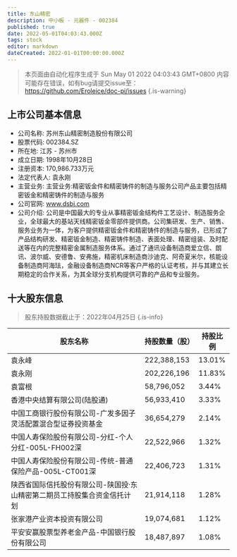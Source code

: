 ```yaml
---
title: 东山精密
description: 中小板 - 元器件 - 002384
published: true
date: 2022-05-01T04:03:43.000Z
tags: stock
editor: markdown
dateCreated: 2022-01-01T00:00:00.000Z
---
```


> 本页面由自动化程序生成于 Sun May 01 2022 04:03:43 GMT+0800
> 内容可能存在错误，如有bug请提交issue至：https://github.com/Eroleice/doc-pi/issues
{.is-warning}

## 上市公司基本信息
- 公司名称: 苏州东山精密制造股份有限公司
- 股票代码: 002384.SZ
- 所在地: 江苏 - 苏州市
- 成立日期: 1998年10月28日
- 注册资本: 170,986.733万元
- 法定代表人: 袁永刚
- 主营业务: 主营业务:精密钣金件和精密铸件的制造与服务公司产品主要包括精密钣金和精密铸件的制造与服务
- 公司官网: www.dsbj.com
- 公司介绍: 公司是中国最大的专业从事精密钣金结构件工艺设计、制造服务企业，全球最大的基站天线精密钣金零部件提供商。公司集研发、生产、销售、服务业务为一体，为客户提供精密钣金件和精密铸件的制造与服务，已形成了产品结构研发、精密钣金制造、精密铸件制造、表面处理、精密组装、及时配送等在内的完整精密金属制造服务体系。通过了通讯设备制造商爱立信、朗讯、波尔威、安德鲁、安弗施，精密机床制造商沙迪克、阿奇夏米尔，核能设备制造商阿海珐，金融设备制造商NCR等客户严格的认证考核，并与其建立长期稳定的合作关系，为其全球分支机构提供可靠的产品和专业服务。


## 十大股东信息
> 股东持股数据截止于：2022年04月25日
{.is-info}

| 股东名称 | 持股数量（股） | 持股比例 |
| --- | --- | --- |
| 袁永峰 | 222,388,153 | 13.01% |
| 袁永刚 | 202,226,196 | 11.83% |
| 袁富根 | 58,796,052 | 3.44% |
| 香港中央结算有限公司(陆股通) | 56,933,410 | 3.33% |
| 中国工商银行股份有限公司-广发多因子灵活配置混合型证券投资基金 | 36,654,279 | 2.14% |
| 中国人寿保险股份有限公司-分红-个人分红-005L-FH002深 | 22,522,966 | 1.32% |
| 中国人寿保险股份有限公司-传统-普通保险产品-005L-CT001深 | 22,406,723 | 1.31% |
| 陕西省国际信托股份有限公司-陕国投·东山精密第二期员工持股集合资金信托计划 | 21,914,118 | 1.28% |
| 张家港产业资本投资有限公司 | 19,074,681 | 1.12% |
| 平安安赢股票型养老金产品-中国银行股份有限公司 | 18,487,897 | 1.08% |




